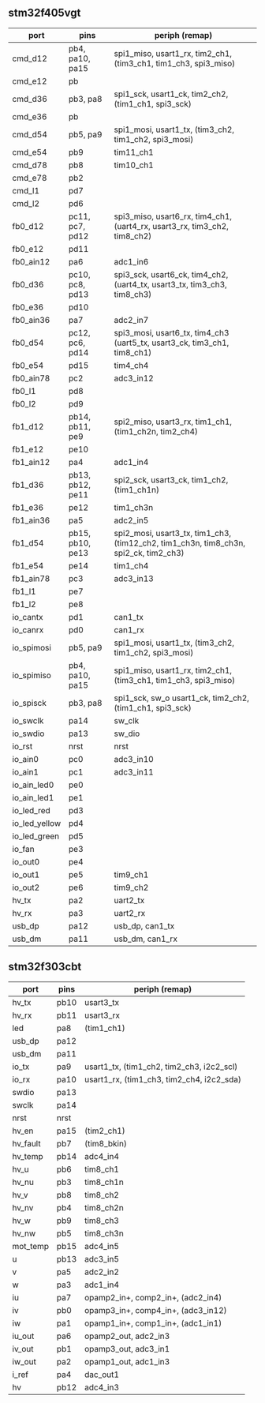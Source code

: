 ## stm32f405vgt

| port | pins | periph (remap) |
| --- | --- | --- |
| cmd_d12 | pb4, pa10, pa15 | spi1_miso, usart1_rx, tim2_ch1, (tim3_ch1, tim1_ch3, spi3_miso) |
| cmd_e12 | pb | |
| cmd_d36 | pb3, pa8 | spi1_sck, usart1_ck, tim2_ch2, (tim1_ch1, spi3_sck) |
| cmd_e36 | pb | |
| cmd_d54 | pb5, pa9 | spi1_mosi, usart1_tx, (tim3_ch2, tim1_ch2, spi3_mosi) |
| cmd_e54 | pb9 | tim11_ch1 |
| cmd_d78 | pb8 | tim10_ch1 |
| cmd_e78 | pb2 | |
| cmd_l1 | pd7 | |
| cmd_l2 | pd6 | |
| fb0_d12 | pc11, pc7, pd12 | spi3_miso, usart6_rx, tim4_ch1, (uart4_rx, usart3_rx, tim3_ch2, tim8_ch2) |
| fb0_e12 | pd11 | |
| fb0_ain12 | pa6 | adc1_in6 |
| fb0_d36 | pc10, pc8, pd13 | spi3_sck, usart6_ck, tim4_ch2, (uart4_tx, usart3_tx, tim3_ch3, tim8_ch3) |
| fb0_e36 | pd10 | |
| fb0_ain36 | pa7 | adc2_in7 |
| fb0_d54 | pc12, pc6, pd14 | spi3_mosi, usart6_tx, tim4_ch3 (uart5_tx, usart3_ck, tim3_ch1, tim8_ch1) |
| fb0_e54 | pd15 | tim4_ch4 |
| fb0_ain78 | pc2 | adc3_in12 |
| fb0_l1 | pd8 | |
| fb0_l2 | pd9 | |
| fb1_d12 | pb14, pb11, pe9 | spi2_miso, usart3_rx, tim1_ch1, (tim1_ch2n, tim2_ch4) |
| fb1_e12 | pe10 | |
| fb1_ain12 | pa4 | adc1_in4 |
| fb1_d36 | pb13, pb12, pe11 | spi2_sck, usart3_ck, tim1_ch2, (tim1_ch1n) |
| fb1_e36 | pe12 | tim1_ch3n |
| fb1_ain36 | pa5 | adc2_in5 |
| fb1_d54 | pb15, pb10, pe13 | spi2_mosi, usart3_tx, tim1_ch3, (tim12_ch2, tim1_ch3n, tim8_ch3n, spi2_ck, tim2_ch3) |
| fb1_e54 | pe14 | tim1_ch4 |
| fb1_ain78 | pc3 | adc3_in13 |
| fb1_l1 | pe7 | |
| fb1_l2 | pe8 | |
| io_cantx | pd1 | can1_tx |
| io_canrx | pd0 | can1_rx |
| io_spimosi | pb5, pa9 | spi1_mosi, usart1_tx, (tim3_ch2, tim1_ch2, spi3_mosi) |
| io_spimiso | pb4, pa10, pa15 | spi1_miso, usart1_rx, tim2_ch1, (tim3_ch1, tim1_ch3, spi3_miso) |
| io_spisck | pb3, pa8 | spi1_sck, sw_o usart1_ck, tim2_ch2, (tim1_ch1, spi3_sck) |
| io_swclk | pa14 | sw_clk |
| io_swdio | pa13 | sw_dio |
| io_rst | nrst | nrst |
| io_ain0 | pc0 | adc3_in10 |
| io_ain1 | pc1 | adc3_in11 |
| io_ain_led0 | pe0 | |
| io_ain_led1 | pe1 | |
| io_led_red | pd3 | |
| io_led_yellow | pd4 | |
| io_led_green | pd5 | |
| io_fan | pe3 | |
| io_out0 | pe4 | |
| io_out1 | pe5 | tim9_ch1 |
| io_out2 | pe6 | tim9_ch2 |
| hv_tx | pa2 | uart2_tx |
| hv_rx | pa3 | uart2_rx |
| usb_dp | pa12 | usb_dp, can1_tx |
| usb_dm | pa11 | usb_dm, can1_rx |

## stm32f303cbt

| port | pins | periph (remap) |
|---|---|---
| hv_tx | pb10 | usart3_tx |
| hv_rx | pb11 | usart3_rx |
| led | pa8 | (tim1_ch1) |
| usb_dp | pa12 | |
| usb_dm | pa11 | |
| io_tx | pa9 | usart1_tx, (tim1_ch2, tim2_ch3, i2c2_scl)|
| io_rx | pa10 | usart1_rx, (tim1_ch3, tim2_ch4, i2c2_sda)|
| swdio | pa13 ||
| swclk | pa14 ||
| nrst | nrst ||
| hv_en | pa15 | (tim2_ch1) |
| hv_fault | pb7 | (tim8_bkin) |
| hv_temp | pb14 | adc4_in4 |
| hv_u | pb6 | tim8_ch1 |
| hv_nu | pb3 | tim8_ch1n |
| hv_v | pb8 | tim8_ch2 |
| hv_nv | pb4 | tim8_ch2n |
| hv_w | pb9 | tim8_ch3 |
| hv_nw | pb5 | tim8_ch3n |
| mot_temp | pb15 | adc4_in5 |
| u | pb13 | adc3_in5 |
| v | pa5 | adc2_in2 |
| w | pa3 | adc1_in4 |
| iu | pa7 | opamp2_in+, comp2_in+, (adc2_in4) |
| iv | pb0| opamp3_in+, comp4_in+, (adc3_in12) |
| iw | pa1 | opamp1_in+, comp1_in+, (adc1_in1) |
| iu_out | pa6 | opamp2_out, adc2_in3 |
| iv_out | pb1 | opamp3_out, adc3_in1 |
| iw_out | pa2 | opamp1_out, adc1_in3 |
| i_ref | pa4 | dac_out1 |
| hv | pb12 | adc4_in3 |
